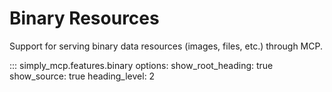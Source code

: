 # Binary Resources

Support for serving binary data resources (images, files, etc.) through MCP.

::: simply_mcp.features.binary
    options:
      show_root_heading: true
      show_source: true
      heading_level: 2
